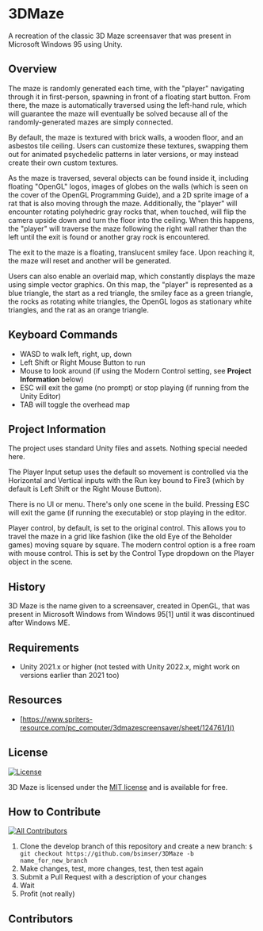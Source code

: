 # 3DMaze

A recreation of the classic 3D Maze screensaver that was present in Microsoft Windows 95 using Unity.

## Overview

The maze is randomly generated each time, with the "player" navigating through it in first-person, spawning in front of a floating start button. From there, the maze is automatically traversed using the left-hand rule, which will guarantee the maze will eventually be solved because all of the randomly-generated mazes are simply connected.

By default, the maze is textured with brick walls, a wooden floor, and an asbestos tile ceiling. Users can customize these textures, swapping them out for animated psychedelic patterns in later versions, or may instead create their own custom textures.

As the maze is traversed, several objects can be found inside it, including floating "OpenGL" logos, images of globes on the walls (which is seen on the cover of the OpenGL Programming Guide), and a 2D sprite image of a rat that is also moving through the maze. Additionally, the "player" will encounter rotating polyhedric gray rocks that, when touched, will flip the camera upside down and turn the floor into the ceiling. When this happens, the "player" will traverse the maze following the right wall rather than the left until the exit is found or another gray rock is encountered.

The exit to the maze is a floating, translucent smiley face. Upon reaching it, the maze will reset and another will be generated.

Users can also enable an overlaid map, which constantly displays the maze using simple vector graphics. On this map, the "player" is represented as a blue triangle, the start as a red triangle, the smiley face as a green triangle, the rocks as rotating white triangles, the OpenGL logos as stationary white triangles, and the rat as an orange triangle.

## Keyboard Commands

* WASD to walk left, right, up, down
* Left Shift or Right Mouse Button to run
* Mouse to look around (if using the Modern Control setting, see <b>Project Information</b> below)
* ESC will exit the game (no prompt) or stop playing (if running from the Unity Editor)
* TAB will toggle the overhead map

## Project Information

The project uses standard Unity files and assets. Nothing special needed here. 

The Player Input setup uses the default so movement is controlled via the Horizontal and Vertical inputs with the Run key bound to Fire3 (which by default is Left Shift or the Right Mouse Button).

There is no UI or menu. There's only one scene in the build. Pressing ESC will exit the game (if running the executable) or stop playing in the editor. 

Player control, by default, is set to the original control. This allows you to travel the maze in a grid like fashion (like the old Eye of the Beholder games) moving square by square. The modern control option is a free roam with mouse control. This is set by the Control Type dropdown on the Player object in the scene.

## History

3D Maze is the name given to a screensaver, created in OpenGL, that was present in Microsoft Windows from Windows 95[1] until it was discontinued after Windows ME.

## Requirements

* Unity 2021.x or higher (not tested with Unity 2022.x, might work on versions earlier than 2021 too)

## Resources

* [https://www.spriters-resource.com/pc_computer/3dmazescreensaver/sheet/124761/]()

## License

[![License](http://img.shields.io/:license-mit-blue.svg?style=flat-square)](http://badges.mit-license.org)

3D Maze is licensed under the [MIT license](http://opensource.org/licenses/mit-license.php) and is available for free.

## How to Contribute

[![All Contributors](https://img.shields.io/github/all-contributors/bsimser/3DMaze?color=ee8449&style=flat-square)](#contributors)

1. Clone the develop branch of this repository and create a new branch: `$ git checkout https://github.com/bsimser/3DMaze -b name_for_new_branch`
2. Make changes, test, more changes, test, then test again
3. Submit a Pull Request with a description of your changes
4. Wait
5. Profit (not really)

## Contributors

<!-- ALL-CONTRIBUTORS-LIST:START - Do not remove or modify this section -->
<!-- prettier-ignore-start -->
<!-- markdownlint-disable -->

<!-- markdownlint-restore -->
<!-- prettier-ignore-end -->

<!-- ALL-CONTRIBUTORS-LIST:END -->

